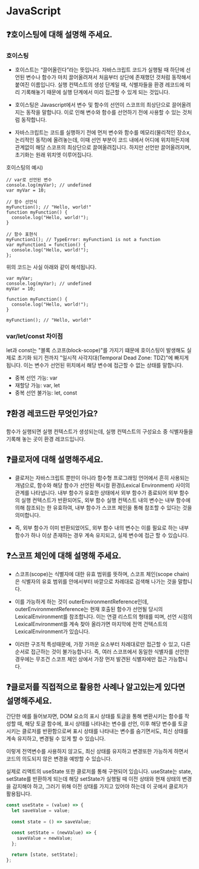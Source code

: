 # JavaScript

## ❓호이스팅에 대해 설명해 주세요.

### 호이스팅

- 호이스트는 “끌어올린다”라는 뜻입니다. 자바스크립트 코드가 실행될 때 하단에 선언된 변수나 함수가 마치 끌어올려져서 처음부터 상단에 존재했던 것처럼 동작해서 붙여진 이름입니다. 실행 컨텍스트의 생성 단계일 때, 식별자들을 환경 레코드에 미리 기록해놓기 때문에 실행 단계에서 미리 접근할 수 있게 되는 것입니다.

- 호이스팅은 Javascript에서 변수 및 함수의 선언이 스코프의 최상단으로 끌어올려지는 동작을 말합니다. 이로 인해 변수와 함수를 선언하기 전에 사용할 수 있는 것처럼 동작합니다.

- 자바스크립트는 코드를 실행하기 전에 먼저 변수와 함수를 메모리(물리적인 장소x, 논리적인 동작)에 올려놓는데, 이때 선언 부분이 코드 내에서 어디에 위치하든지에 관계없이 해당 스코프의 최상단으로 끌여올려집니다. 하지만 선언만 끌어올려지며, 초기화는 원래 위치엣 이루어집니다.

호이스팅의 예시)

```
// var로 선언된 변수
console.log(myVar); // undefined
var myVar = 10;

// 함수 선언식
myFunction(); // "Hello, world!"
function myFunction() {
  console.log("Hello, world!");
}

// 함수 표현식
myFunction1(); // TypeError: myFunction1 is not a function
var myFunction1 = function() {
  console.log("Hello, world!");
};
```

위의 코드는 사실 아래와 같이 해석됩니다.

```
var myVar;
console.log(myVar); // undefined
myVar = 10;

function myFunction() {
  console.log("Hello, world!");
}

myFunction(); // "Hello, world!"
```

### var/let/const 차이점

let과 const는 "블록 스코프(block-scope)"를 가지기 떄문에 호이스팅이 발생해도 실제로 초기화 되기 전까지 "일시적 사각지대(Temporal Dead Zone: TDZ)"에 빠지게 됩니다.
이는 변수가 선언된 위치에서 해당 변수에 접근할 수 없는 상태를 말합니다.

- 중복 선언 가능: var
- 재할당 가능: var, let
- 중복 선언 불가능: let, const

## ❓환경 레코드란 무엇인가요?

함수가 실행되면 실행 컨텍스트가 생성되는데, 실행 컨텍스트의 구성요소 중 식별자들을 기록해 놓는 곳이 환경 레코드입니다.

## ❓클로저에 대해 설명해주세요.

- 클로저는 자바스크립트 뿐만이 아니라 함수형 프로그래밍 언어에서 흔히 사용되는 개념으로, 함수와 해당 함수가 선언된 렉시컬 환경(Lexical Environment) 사이의 관계를 나타냅니다. 내부 함수가 유효한 상태에서 외부 함수가 종료되어 외부 함수의 실행 컨텍스트가 반환되어도, 외부 함수 실행 컨텍스트 내의 변수는 내부 함수에 의해 참조되는 한 유효하여, 내부 함수가 스코프 체인을 통해 참조할 수 있다는 것을 의미합니다.

- 즉, 외부 함수가 이미 반환되었어도, 외부 함수 내의 변수는 이를 필요로 하는 내부 함수가 하나 이상 존재하는 경우 계속 유지되고, 실제 변수에 접근 할 수 있습니다.

## ❓스코프 체인에 대해 설명해 주세요.

- 스코프(scope)는 식별자에 대한 유효 범위를 뜻하며, 스코프 체인(scope chain)은 식별자의 유효 범위를 안에서부터 바깥으로 차례대로 검색해 나가는 것을 말합니다.

- 이를 가능하게 하는 것이 outerEnvironmentReference인데, outerEnvironmentReference는 현재 호출된 함수가 선언될 당시의 LexicalEnvironment를 참조합니다. 이는 연결 리스트의 형태를 띠며, 선언 시점의 LexicalEnvironment를 계속 찾아 올라가면 마지막에 전역 건텍스트의 LexicalEnvironment가 있습니다. 

- 이러한 구조적 특성때문에, 가장 가까운 요소부터 차례대로만 접근할 수 있고, 다른 순서로 접근하는 것이 불가능합니다. 즉, 여러 스코프에서 동일한 식별자를 선언한 경우에는 무조건 스코프 체인 상에서 가장 먼저 발견된 식별자에만 접근 가능합니다. 

## ❓클로저를 직접적으로 활용한 사례나 알고있는게 있다면 설명해주세요.

간단한 예를 들어보자면, DOM 요소의 표시 상태를 토글을 통해 변환시키는 함수를 작성할 때, 해당 토글 함수에, 표시 상태를 나타내는 변수를 선언, 이후 해당 변수를 토글 시키는 클로저를 반환함으로써 표시 상태를 나타내는 변수를 숨기면서도, 최신 상태를 계속 유지하고, 변경될 수 있게 할 수 있습니다. 

이렇게 전역변수를 사용하지 않고도, 최신 상태를 유지하고 변경또한 가능하게 하면서 코드의 의도되지 않은 변경을 예방할 수 있습니다.

실제로 리액트의 useState 또한 클로저를 통해 구현되어 있습니다. useState는 state, setState를 반환하게 되는데 해당 setState가 실행될 때 이전 상태와 현재 상태의 변경을 감지해야 하고, 그러기 위해 이전 상태를 가지고 있어야 하는데 이 곳에서 클로저가 활용됩니다.

```javascript
const useState = (value) => {
  let saveValue = value;
  
  const state = () => saveValue;

  const setState = (newValue) => {
    saveValue = newValue;
  };
  
  return [state, setState];
};
```

